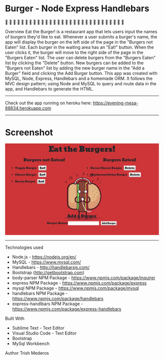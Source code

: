 # Burger - Node Express Handlebars

:hamburger: :hamburger: :hamburger: :hamburger: :hamburger: :hamburger: :hamburger: :hamburger: :hamburger: :hamburger: :hamburger: :hamburger: :hamburger: :hamburger: :hamburger: :hamburger: :hamburger: :hamburger: :hamburger: :hamburger: :hamburger: :hamburger: :hamburger: :hamburger: :hamburger: :hamburger: :hamburger: :hamburger: :hamburger: :hamburger:

Overview
Eat the Burger! is a restaurant app that lets users input the names of burgers they'd like to eat. Whenever a user submits a burger's name, the app will display the burger on the left side of the page in the "Burgers not Eaten" list. Each burger in the waiting area has an "Eat!" button. When the user clicks it, the burger will move to the right side of the page in the "Burgers Eaten" list. The user can delete burgers from the "Burgers Eaten" list by clicking the "Delete" button. New burgers can be added to the "Burgers not Eaten" list by adding the new burger name in the "Add a Burger" field and clicking the Add Burger button. This app was created with MySQL, Node, Express, Handlebars and a homemade ORM. It follows the MVC design pattern; using Node and MySQL to query and route data in the app, and Handlebars to generate the HTML.

---
Check out the app running on heroku here: https://evening-mesa-88834.herokuapp.com

---
# Screenshot
![Screenshot](https://github.com/tmederos/burger/blob/master/public/assets/img/screen-shot.png)

---
Technologies used
* Node.js - https://nodejs.org/en/
* MySQL - https://www.mysql.com/
* Handlebars - http://handlebarsjs.com/
* Bootstrap (http://getbootstrap.com)
* body-parser NPM Package - https://www.npmjs.com/package/inquirer
* express NPM Package - https://www.npmjs.com/package/express
* mysql NPM Package - https://www.npmjs.com/package/mysql
* handlebars NPM Package - https://www.npmjs.com/package/handlebars
* express-handlbars NPM Package - https://www.npmjs.com/package/express-handlebars

Built With
* Sublime Text - Text Editor
* Visual Studio Code - Text Editor
* Bootstrap
* MySql Workbench

Author
Trish Mederos
